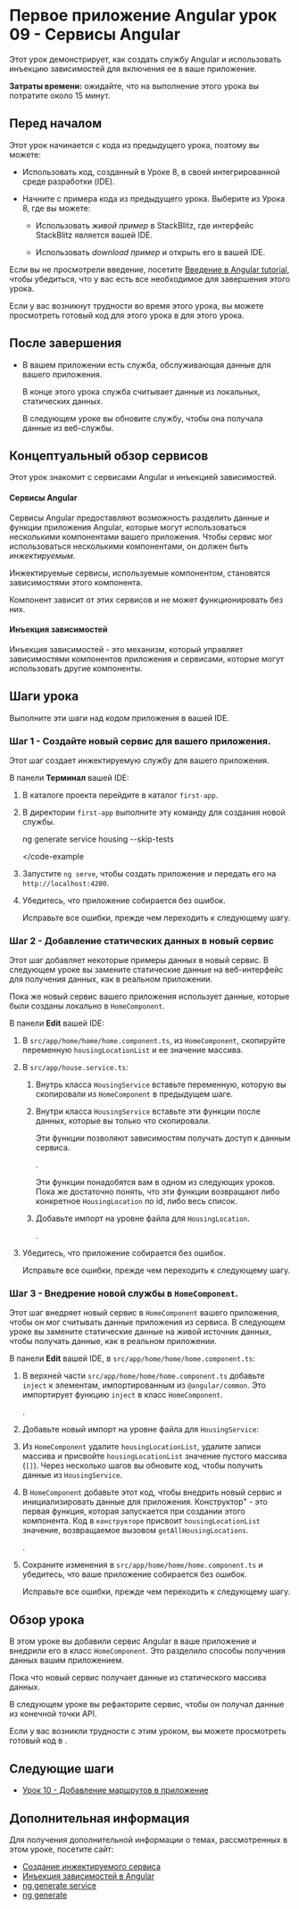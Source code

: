 # Первое приложение Angular урок 09 - Сервисы Angular

Этот урок демонстрирует, как создать службу Angular и использовать инъекцию зависимостей для включения ее в ваше приложение.

**Затраты времени:** ожидайте, что на выполнение этого урока вы потратите около 15 минут.

## Перед началом

Этот урок начинается с кода из предыдущего урока, поэтому вы можете:

-   Использовать код, созданный в Уроке 8, в своей интегрированной среде разработки (IDE).

-   Начните с примера кода из предыдущего урока. Выберите <live-example name="first-app-lesson-08"></live-example> из Урока 8, где вы можете:

    -   Использовать _живой пример_ в StackBlitz, где интерфейс StackBlitz является вашей IDE.

    -   Использовать _download пример_ и открыть его в вашей IDE.

Если вы не просмотрели введение, посетите [Введение в Angular tutorial](tutorial/first-app), чтобы убедиться, что у вас есть все необходимое для завершения этого урока.

Если у вас возникнут трудности во время этого урока, вы можете просмотреть готовый код для этого урока в <live-example></live-example> для этого урока.

## После завершения

-   В вашем приложении есть служба, обслуживающая данные для вашего приложения.

    В конце этого урока служба считывает данные из локальных, статических данных.

    В следующем уроке вы обновите службу, чтобы она получала данные из веб-службы.

## Концептуальный обзор сервисов

Этот урок знакомит с сервисами Angular и инъекцией зависимостей.

<!-- markdownLint-disable MD001 -->

#### Сервисы Angular

Сервисы Angular предоставляют возможность разделить данные и функции приложения Angular, которые могут использоваться несколькими компонентами вашего приложения. Чтобы сервис мог использоваться несколькими компонентами, он должен быть _инжектируемым_.

Инжектируемые сервисы, используемые компонентом, становятся зависимостями этого компонента.

Компонент зависит от этих сервисов и не может функционировать без них.

#### Инъекция зависимостей

Инъекция зависимостей - это механизм, который управляет зависимостями компонентов приложения и сервисами, которые могут использовать другие компоненты.

## Шаги урока

Выполните эти шаги над кодом приложения в вашей IDE.

### Шаг 1 - Создайте новый сервис для вашего приложения.

Этот шаг создает инжектируемую службу для вашего приложения.

В панели **Терминал** вашей IDE:

1.  В каталоге проекта перейдите в каталог `first-app`.

1.  В директории `first-app` выполните эту команду для создания новой службы.

    <code-example format="shell" language="shell">

    ng generate service housing --skip-tests

    </code-example

1.  Запустите `ng serve`, чтобы создать приложение и передать его на `http://localhost:4200`.

1.  Убедитесь, что приложение собирается без ошибок.

    Исправьте все ошибки, прежде чем переходить к следующему шагу.

### Шаг 2 - Добавление статических данных в новый сервис

Этот шаг добавляет некоторые примеры данных в новый сервис. В следующем уроке вы замените статические данные на веб-интерфейс для получения данных, как в реальном приложении.

Пока же новый сервис вашего приложения использует данные, которые были созданы локально в `HomeComponent`.

В панели **Edit** вашей IDE:

1.  В `src/app/home/home/home.component.ts`, из `HomeComponent`, скопируйте переменную `housingLocationList` и ее значение массива.
1.  В `src/app/house.service.ts`:

    1.  Внутрь класса `HousingService` вставьте переменную, которую вы скопировали из `HomeComponent` в предыдущем шаге.

    1.  Внутри класса `HousingService` вставьте эти функции после данных, которые вы только что скопировали.

        Эти функции позволяют зависимостям получать доступ к данным сервиса.

        <code-example header="Функции сервиса в src/app/housing.service.ts" path="first-app-lesson-09/src/app/housing.service.ts" region="service-functions"></code-example>.

        Эти функции понадобятся вам в одном из следующих уроков. Пока же достаточно понять, что эти функции возвращают либо конкретное `HousingLocation` по id, либо весь список.

    1.  Добавьте импорт на уровне файла для `HousingLocation`.

        <code-example header="Import HousingLocation type in src/app/housing.service.ts" path="first-app-lesson-09/src/app/housing.service.ts" region="import-housing-location"></code-example>.

1.  Убедитесь, что приложение собирается без ошибок.

    Исправьте все ошибки, прежде чем переходить к следующему шагу.

### Шаг 3 - Внедрение новой службы в `HomeComponent`.

Этот шаг внедряет новый сервис в `HomeComponent` вашего приложения, чтобы он мог считывать данные приложения из сервиса. В следующем уроке вы замените статические данные на живой источник данных, чтобы получать данные, как в реальном приложении.

В панели **Edit** вашей IDE, в `src/app/home/home/home.component.ts`:

1.  В верхней части `src/app/home/home/home.component.ts` добавьте `inject` к элементам, импортированным из `@angular/common`. Это импортирует функцию `inject` в класс `HomeComponent`.

    <code-example header="Update to src/app/home/home/home.component.ts" path="first-app-lesson-09/src/app/home/home.component.ts" region="import-inject"></code-example>.

1.  Добавьте новый импорт на уровне файла для `HousingService`:

    <code-example header="Add import to src/app/home/home/home.component.ts" path="first-app-lesson-09/src/app/home/home.component.ts" region="import-service"></code-example>

1.  Из `HomeComponent` удалите `housingLocationList`, удалите записи массива и присвойте `housingLocationList` значение пустого массива (`[]`). Через несколько шагов вы обновите код, чтобы получить данные из `HousingService`.

1.  В `HomeComponent` добавьте этот код, чтобы внедрить новый сервис и инициализировать данные для приложения. Конструктор" - это первая функция, которая запускается при создании этого компонента. Код в `конструкторе` присвоит `housingLocationList` значение, возвращаемое вызовом `getAllHousingLocations`.

    <code-example header="Initialize data from service in src/app/home/home/home.component.ts" path="first-app-lesson-09/src/app/home/home.component.ts" region="use-new-service"></code-example>.

1.  Сохраните изменения в `src/app/home/home/home.component.ts` и убедитесь, что ваше приложение собирается без ошибок.

    Исправьте все ошибки, прежде чем переходить к следующему шагу.

## Обзор урока

В этом уроке вы добавили сервис Angular в ваше приложение и внедрили его в класс `HomeComponent`. Это разделило способы получения данных вашим приложением.

Пока что новый сервис получает данные из статического массива данных.

В следующем уроке вы рефакторите сервис, чтобы он получал данные из конечной точки API.

Если у вас возникли трудности с этим уроком, вы можете просмотреть готовый код в <live-example></live-example>.

## Следующие шаги

-   [Урок 10 - Добавление маршрутов в приложение](tutorial/first-app/first-app-lesson-10)

## Дополнительная информация

Для получения дополнительной информации о темах, рассмотренных в этом уроке, посетите сайт:

<!-- vale Angular.Google_WordListSuggestions = NO -->

-   [Создание инжектируемого сервиса](creating-injectable-service.md)
-   [Инъекция зависимостей в Angular](dependency-injection-overview.md)
-   [ng generate service](https://angular.io/cli/generate#service)
-   [ng generate](https://angular.io/cli/generate)
